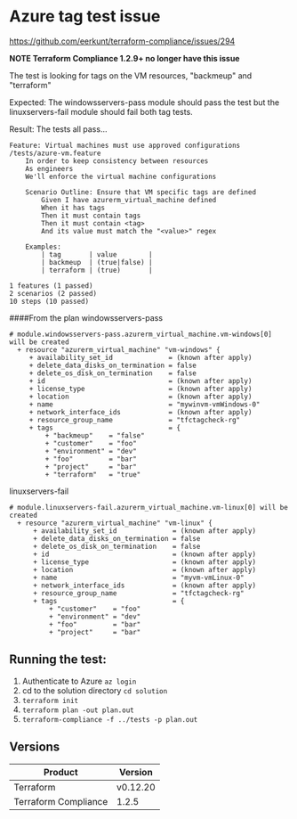 # Azure tag test issue

https://github.com/eerkunt/terraform-compliance/issues/294

**NOTE Terraform Compliance 1.2.9+ no longer have this issue**

The test is looking for tags on the VM resources, "backmeup" and "terraform"

Expected: The windowsservers-pass module should pass the test but the linuxservers-fail module should fail both tag tests.

Result: The tests all pass...

```
Feature: Virtual machines must use approved configurations  /tests/azure-vm.feature
    In order to keep consistency between resources
    As engineers
    We'll enforce the virtual machine configurations

    Scenario Outline: Ensure that VM specific tags are defined
        Given I have azurerm_virtual_machine defined
        When it has tags
        Then it must contain tags
        Then it must contain <tag>
        And its value must match the "<value>" regex

    Examples:
        | tag       | value        |
        | backmeup  | (true|false) |
        | terraform | (true)       |

1 features (1 passed)
2 scenarios (2 passed)
10 steps (10 passed)
```

####From the plan
windowsservers-pass
```
# module.windowsservers-pass.azurerm_virtual_machine.vm-windows[0] will be created
  + resource "azurerm_virtual_machine" "vm-windows" {
     + availability_set_id              = (known after apply)
     + delete_data_disks_on_termination = false
     + delete_os_disk_on_termination    = false
     + id                               = (known after apply)
     + license_type                     = (known after apply)
     + location                         = (known after apply)
     + name                             = "mywinvm-vmWindows-0"
     + network_interface_ids            = (known after apply)
     + resource_group_name              = "tfctagcheck-rg"
     + tags                             = {
         + "backmeup"    = "false"
         + "customer"    = "foo"
         + "environment" = "dev"
         + "foo"         = "bar"
         + "project"     = "bar"
         + "terraform"   = "true"
```

linuxservers-fail
```
# module.linuxservers-fail.azurerm_virtual_machine.vm-linux[0] will be created
  + resource "azurerm_virtual_machine" "vm-linux" {
      + availability_set_id              = (known after apply)
      + delete_data_disks_on_termination = false
      + delete_os_disk_on_termination    = false
      + id                               = (known after apply)
      + license_type                     = (known after apply)
      + location                         = (known after apply)
      + name                             = "myvm-vmLinux-0"
      + network_interface_ids            = (known after apply)
      + resource_group_name              = "tfctagcheck-rg"
      + tags                             = {
          + "customer"    = "foo"
          + "environment" = "dev"
          + "foo"         = "bar"
          + "project"     = "bar"
```

## Running the test:

1. Authenticate to Azure `az login`
2. cd to the solution directory `cd solution`
3. `terraform init`
4. `terraform plan -out plan.out`
5. `terraform-compliance -f ../tests -p plan.out`

## Versions

| Product | Version | 
| --- | --- |
| Terraform | v0.12.20 |
| Terraform Compliance | 1.2.5 | 